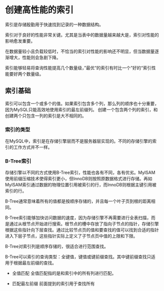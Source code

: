 # 创建高性能的索引
索引是存储殷勤用于快速找到记录的一种数据结构。

索引对于良好的性能非常关键。尤其是当表中的数据量越来越大是，索引对性能的影响愈发重要。

在数据量较小且负载较低时，不恰当的索引对性能的影响还不明显，但当数据量逐渐增大，性能则会急剧下降。

索引能够轻易将查询性能提高几个数量级，”最优“的索引有时比一个”好的“索引性能要好两个数量级。

## 索引基础
索引可以包含一个或多个的值。如果索引包含多个列，那么列的顺序也十分重要，因为MySQL只能高效地使用索引的最左前缀列。
创建一个包含两个列的索引，和创建两个只包含一列的索引是大不相同的。

### 索引的类型
在MySQL中，索引是在存储引擎层而不是服务器层实现的。不同的存储引擎的索引的工作方式并不一样。

### B-Tree索引
存储引擎以不同的方式使用B-Tree索引，性能也各有不同，各有优劣。MyISAM使用前缀压缩技术使得索引更小，但InnoDB则按照原数据格式进行存储。再如MyISAM索引通过数据的物理位置引用被索引的行，而InnoDB则根据主键引用被索引的行。

B-Tree通常意味着所有的值都是按顺序存储的，并且每一个叶子页到根的距离相同。

B-Tree索引能够加快访问数据的速度，因为存储引擎不再需要进行全表扫描，而是通过从根节点开始进行搜索。根节点的槽中存放了指向子节点的指针，存储引擎根据这些指针向下层查找。通过比较节点页的值和要查找的值可以找到合适的指针进入下层子节点，这些指针实际上定义了子节点页中值的上限和下限。

B-Tree对索引列是顺序存储的，很适合进行范围查找。

B-Tree可以索引的查询类型：全键值，键值或键前缀查找。其中键前缀查找只适用于根据最左前缀的查找。

- 全值匹配
全值匹配指的是和索引中的所有列进行匹配。

- 匹配最左前缀
前面提到的索引用于查找所有
